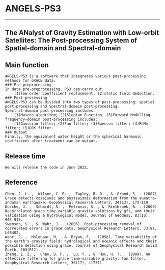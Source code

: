 # ANGELS-PS3
----
The **AN**alyst of **G**ravity **E**stimation with **L**ow-orbit **S**atellites:
The **P**ost-processing **S**ystem of **S**patial-domain and **S**pectral-domain
----

## Main function
	ANGELS-PS3 is a software that integrates various post-processing methods for GRACE data.
	### Pre-preprocessing
	In data pre-preprocessing, PS3 can carry out: 
		(1)low order coefficient replacement; (2)static field deduction.
	### Post-processing
	ANGELS-PS3 can be divided into two types of post-processing: spatial post-processing and Spectral-domain post-processing.  
	Spectral-domain post-processing includes: 
		(1)Mascon algorithm; (2)Slepian Function; (3)Forward Modelling.
	frequency-domain post-processing includes: 
		(1)Gaussian filter; (2)Fan filter; (3)Swenson filter; (4)PnMm filter; (5)DDK filter.
	### Output
	Finally, the equivalent water height or the spherical harmonic coefficient after treatment can be output.
	
## Release time
	We will release the code in June 2022.

## Reference
	Chen, J. L. ,  Wilson, C. R. ,  Tapley, B. D. , &  Grand, S. . (2007). Grace detects coseismic and postseismic deformation from the sumatra‐andaman earthquake. Geophysical Research Letters, 34(13), 173-180.
	Kusche, J. ,  Schmidt, R. ,  Petrovic, S. , &  Rietbroek, R. . (2009). Decorrelated grace time-variable gravity solutions by gfz, and their validation using a hydrological model. Journal of Geodesy, 83(10), 903-913.
	Swenson, S. , &  Wahr, J. . (2006). Post-processing removal of correlated errors in grace data. Geophysical Research Letters, 33(8), L08402.
	Wahr, J. ,  Molenaar, M. , &  Bryan, F. . (1998). Time variability of the earth's gravity field: hydrological and oceanic effects and their possible detection using grace. Journal of Geophysical Research Solid Earth, 103(B12).
	Zhang, Z. Z. ,  Chao, B. F. ,  Lu, Y. , &  Hsu, H. T. . (2009). An effective filtering for grace time-variable gravity: fan filter. Geophysical Research Letters, 36(17), L17311.
